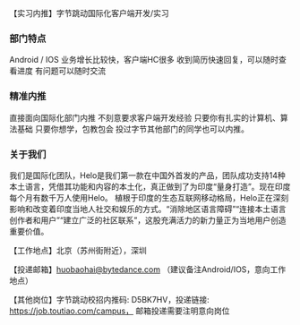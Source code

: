 【实习内推】字节跳动国际化客户端开发/实习

### 部门特点
Android / IOS
业务增长比较快，客户端HC很多
收到简历快速回复，可以随时查看进度
有问题可以随时交流

### 精准内推

直接面向国际化部门内推
不刻意要求客户端开发经验
只要你有扎实的计算机、算法基础
只要你想学，包教包会
投过字节其他部门的同学也可以内推。

### 关于我们

我们是国际化团队，Helo是我们第一款在中国外首发的产品，团队成功支持14种本土语言，凭借其功能和内容的本土化，真正做到了为印度“量身打造”。现在印度每个月有数千万人使用Helo。 植根于印度的生态互联网移动格局，Helo正在深刻影响和改变着印度当地人社交和娱乐的方式。“消除地区语言障碍”“连接本土语言创作者和用户”“建立广泛的社区联系”，这股充满活力的新力量正为当地用户创造重要价值。

【工作地点】北京（苏州街附近），深圳

【投递邮箱】huobaohai@bytedance.com （建议备注Android/IOS，意向工作地点）

【其他岗位】字节跳动校招内推码: D5BK7HV，投递链接: https://job.toutiao.com/campus， 邮箱投递需要注明意向岗位